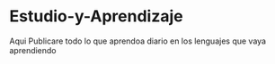 # Estudio-y-Aprendizaje

Aqui Publicare todo lo que aprendoa diario en los lenguajes que vaya aprendiendo
